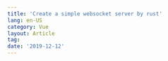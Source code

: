 ```yaml
---
title: 'Create a simple websocket server by rust'
lang: en-US
category: Vue
layout: Article
tag:
date: '2019-12-12'
---
```

